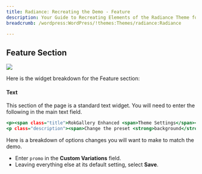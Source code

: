 ```yaml
---
title: Radiance: Recreating the Demo - Feature
description: Your Guide to Recreating Elements of the Radiance Theme for WordPress
breadcrumb: /wordpress:WordPress/!themes:Themes/radiance:Radiance

---
```


Feature Section
-----

![][demo2]

Here is the widget breakdown for the Feature section:

#### Text

This section of the page is a standard text widget. You will need to enter the following in the main text field.

~~~ .html
<p><span class="title">RokGallery Enhanced <span>Theme Settings</span></span></p>
<p class="description"><span>Change the preset <strong>background</strong> image with ease, via an interactive <strong>background picker</strong> parameter, integrated seamlessly with <strong>RokGallery</strong> and the WordPress <strong>Media Library</strong>.</span></p>
~~~

Here is a breakdown of options changes you will want to make to match the demo.

* Enter `promo` in the **Custom Variations** field.
* Leaving everything else at its default setting, select **Save**.

[demo2]: assets/demo_4.jpeg
[rokgallery]: ../../plugins/rokgallery/
